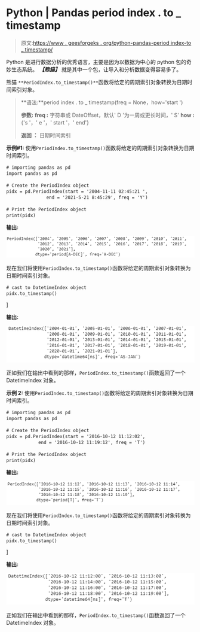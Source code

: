 # Python | Pandas period index . to _ timestamp

> 原文:[https://www . geesforgeks . org/python-pandas-period index-to _ timestamp/](https://www.geeksforgeeks.org/python-pandas-periodindex-to_timestamp/)

Python 是进行数据分析的优秀语言，主要是因为以数据为中心的 python 包的奇妙生态系统。 ***【熊猫】*** 就是其中一个包，让导入和分析数据变得容易多了。

熊猫 `**PeriodIndex.to_timestamp()**`函数将给定的周期索引对象转换为日期时间索引对象。

> **语法:**period index . to _ timestamp(freq = None，how='start ')
> 
> **参数:**
> **freq :** 字符串或 DateOffset，默认' D '为一周或更长时间，' S'
> **how :** {'s '，' e '，' start '，' end'}
> 
> **返回 ：** 日期时间索引

**示例#1:** 使用`PeriodIndex.to_timestamp()`函数将给定的周期索引对象转换为日期时间索引。

```
# importing pandas as pd
import pandas as pd

# Create the PeriodIndex object
pidx = pd.PeriodIndex(start = '2004-11-11 02:45:21 ',
               end = '2021-5-21 8:45:29', freq = 'Y')

# Print the PeriodIndex object
print(pidx)
```

**输出:**

![](img/f950b3ec0d9770c8ebafbc0339fe9933.png)

现在我们将使用`PeriodIndex.to_timestamp()`函数将给定的周期索引对象转换为日期时间索引对象。

```
# cast to DatetimeIndex object
pidx.to_timestamp()
```

]

**输出:**

![](img/03cc29756daba53c83a677ac19f2ecb5.png)

正如我们在输出中看到的那样，`PeriodIndex.to_timestamp()`函数返回了一个 DatetimeIndex 对象。

**示例 2:** 使用`PeriodIndex.to_timestamp()`函数将给定的周期索引对象转换为日期时间索引。

```
# importing pandas as pd
import pandas as pd

# Create the PeriodIndex object
pidx = pd.PeriodIndex(start = '2016-10-12 11:12:02', 
            end = '2016-10-12 11:19:12', freq = 'T')

# Print the PeriodIndex object
print(pidx)
```

**输出:**

![](img/aa575cda0d75dcb2da3b7c352ddbdc25.png)

现在我们将使用`PeriodIndex.to_timestamp()`函数将给定的周期索引对象转换为日期时间索引对象。

```
# cast to DatetimeIndex object
pidx.to_timestamp()
```

]

**输出:**

![](img/fd84db6427dbe31df9269a80695d57fd.png)

正如我们在输出中看到的那样，`PeriodIndex.to_timestamp()`函数返回了一个 DatetimeIndex 对象。